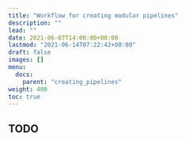 ```yaml
---
title: "Workflow for creating modular pipelines"
description: ""
lead: ""
date: 2021-06-07T14:00:00+00:00
lastmod: "2021-06-14T07:22:42+00:00"
draft: false
images: []
menu:
  docs:
    parent: "creating_pipelines"
weight: 400
toc: true
---
```




## TODO
